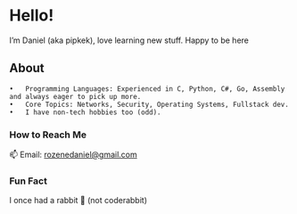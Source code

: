# Hello!

I’m Daniel (aka pipkek),
love learning new stuff.
Happy to be here

## About

	•	Programming Languages: Experienced in C, Python, C#, Go, Assembly and always eager to pick up more.
	•	Core Topics: Networks, Security, Operating Systems, Fullstack dev.
    •	I have non-tech hobbies too (odd).
### How to Reach Me

📫 Email: rozenedaniel@gmail.com

### Fun Fact

I once had a rabbit 🐇 (not coderabbit)

